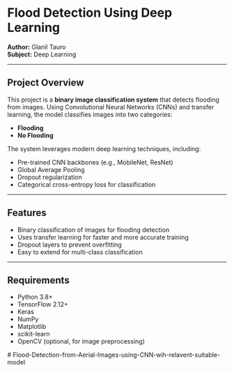 # Flood Detection Using Deep Learning

**Author:** Glanil Tauro  
**Subject:** Deep Learning  

---

## Project Overview

This project is a **binary image classification system** that detects flooding from images. Using Convolutional Neural Networks (CNNs) and transfer learning, the model classifies images into two categories:

- **Flooding**
- **No Flooding**

The system leverages modern deep learning techniques, including:

- Pre-trained CNN backbones (e.g., MobileNet, ResNet)
- Global Average Pooling
- Dropout regularization
- Categorical cross-entropy loss for classification

---

## Features

- Binary classification of images for flooding detection
- Uses transfer learning for faster and more accurate training
- Dropout layers to prevent overfitting
- Easy to extend for multi-class classification

---

## Requirements

- Python 3.8+
- TensorFlow 2.12+
- Keras
- NumPy
- Matplotlib
- scikit-learn
- OpenCV (optional, for image preprocessing)


#   F l o o d - D e t e c t i o n - f r o m - A e r i a l - I m a g e s - u s i n g - C N N - w i h - r e l a v e n t - s u i t a b l e - m o d e l  
 